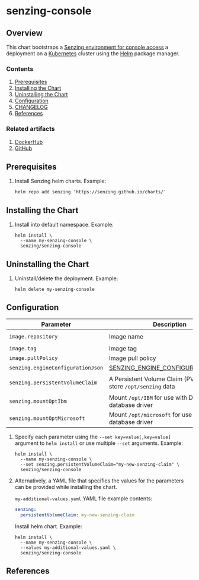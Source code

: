 # senzing-console

## Overview

This chart bootstraps a
[Senzing environment for console access](https://github.com/Senzing/docker-senzing-console)
a deployment on a
[Kubernetes](http://kubernetes.io)
cluster using the
[Helm](https://helm.sh) package manager.

### Contents

1. [Prerequisites](#prerequisites)
1. [Installing the Chart](#installing-the-chart)
1. [Uninstalling the Chart](#uninstalling-the-chart)
1. [Configuration](#configuration)
1. [CHANGELOG](CHANGELOG.md)
1. [References](#references)

### Related artifacts

1. [DockerHub](https://hub.docker.com/r/senzing/senzing-console)
1. [GitHub](https://github.com/Senzing/docker-senzing-console)

## Prerequisites

1. Install Senzing helm charts. Example:

    ```console
    helm repo add senzing 'https://senzing.github.io/charts/'
    ```

## Installing the Chart

1. Install into default namespace. Example:

    ```console
    helm install \
      --name my-senzing-console \
      senzing/senzing-console
    ```

## Uninstalling the Chart

1. Uninstall/delete the deployment. Example:

    ```console
    helm delete my-senzing-console
    ```

## Configuration

| Parameter | Description | Default |
|-----------|-------------|---------|
| `image.repository` | Image name | `senzing/senzing-console` |
| `image.tag` | Image tag | `latest` |
| `image.pullPolicy` | Image pull policy | `IfNotPresent` |
| `senzing.engineConfigurationJson` | [SENZING_ENGINE_CONFIGURATION_JSON](https://github.com/Senzing/knowledge-base/blob/master/lists/environment-variables.md#senzing_engine_configuration_json) | None |
| `senzing.persistentVolumeClaim` | A Persistent Volume Claim (PVC) that can store `/opt/senzing` data | `senzing-persistent-volume-claim` |
| `senzing.mountOptIbm` | Mount `/opt/IBM` for use with Db2 SQL database driver | `false` |
| `senzing.mountOptMicrosoft` | Mount `/opt/microsoft` for use with MS SQL database driver | `false` |

1. Specify each parameter using the `--set key=value[,key=value]` argument to `helm install` or use multiple `--set` arguments. Example:

    ```console
    helm install \
      --name my-senzing-console \
      --set senzing.persistentVolumeClaim="my-new-senzing-claim" \
      senzing/senzing-console
    ```

1. Alternatively, a YAML file that specifies the values for the parameters can be provided while installing the chart.

    `my-additional-values.yaml` YAML file example contents:

    ```yaml
    senzing:
      persistentVolumeClaim: my-new-senzing-claim
    ```

    Install helm chart. Example:

    ```console
    helm install \
      --name my-senzing-console \
      --values my-additional-values.yaml \
      senzing/senzing-console
    ```

## References
